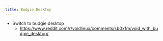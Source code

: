 ```yaml
---
title: Budgie Desktop
---
```

- Switch to budgie desktop
  - https://www.reddit.com/r/voidlinux/comments/sb0xfm/void_with_budgie_desktop/


